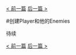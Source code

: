 [< 前一篇](https://github.com/yuiitsu/Article/blob/master/Unity-Tutorials/2d-game-unity/04.Adding%20and%20displaying%20a%20background.md) [后一篇 >](https://github.com/yuiitsu/Article/blob/master/Unity-Tutorials/2d-game-unity/06.shooting(1.2).md)

#创建Player和他的Enemies

待续

[< 前一篇](https://github.com/yuiitsu/Article/blob/master/Unity-Tutorials/2d-game-unity/04.Adding%20and%20displaying%20a%20background.md) [后一篇 >](https://github.com/yuiitsu/Article/blob/master/Unity-Tutorials/2d-game-unity/06.shooting(1.2).md)

